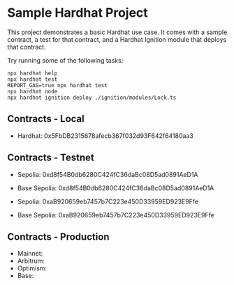# Sample Hardhat Project

This project demonstrates a basic Hardhat use case. It comes with a sample contract, a test for that contract, and a Hardhat Ignition module that deploys that contract.

Try running some of the following tasks:

```shell
npx hardhat help
npx hardhat test
REPORT_GAS=true npx hardhat test
npx hardhat node
npx hardhat ignition deploy ./ignition/modules/Lock.ts
```

## Contracts - Local

* Hardhat: 0x5FbDB2315678afecb367f032d93F642f64180aa3

## Contracts - Testnet

* Sepolia: 0xd8f54B0db6280C424fC36daBc08D5ad0891AeD1A
* Base Sepolia: 0xd8f54B0db6280C424fC36daBc08D5ad0891AeD1A

* Sepolia: 0xaB920659eb7457b7C223e450D33959ED923E9Ffe
* Base Sepolia: 0xaB920659eb7457b7C223e450D33959ED923E9Ffe

## Contracts - Production

* Mainnet:
* Arbitrum:
* Optimism:
* Base:
